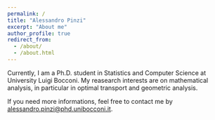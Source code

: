 ```yaml
---
permalink: /
title: "Alessandro Pinzi"
excerpt: "About me"
author_profile: true
redirect_from: 
  - /about/
  - /about.html
---
```


Currently, I am a Ph.D. student in Statistics and Computer Science at University Luigi Bocconi. My reasearch interests are on mathematical analysis, in particular in optimal transport and geometric analysis.

If you need more informations, feel free to contact me by [alessandro.pinzi@phd.unibocconi.it](mailto:alessandro.pinzi@phd.unibocconi.it).



